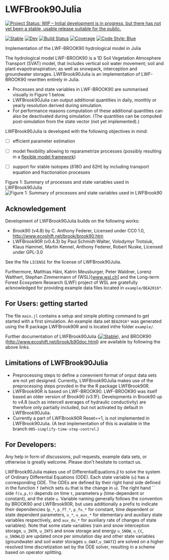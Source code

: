 # LWFBrook90Julia
[![Project Status: WIP – Initial development is in progress, but there has not yet been a stable, usable release suitable for the public.](https://www.repostatus.org/badges/latest/wip.svg)](https://www.repostatus.org/#wip)

[![Stable](https://img.shields.io/badge/docs-stable-blue.svg)](https://fabern.github.io/LWFBrook90Julia.jl/stable)
[![Dev](https://img.shields.io/badge/docs-dev-blue.svg)](https://fabern.github.io/LWFBrook90Julia.jl/dev)
[![Build Status](https://travis-ci.com/fabern/LWFBrook90Julia.jl.svg?token=Wmy6jUbNaUsJTRx8zJVf&branch=main)](https://travis-ci.com/fabern/LWFBrook90Julia.jl)
[![Coverage](https://codecov.io/gh/fabern/LWFBrook90Julia.jl/branch/master/graph/badge.svg)](https://codecov.io/gh/fabern/LWFBrook90Julia.jl)
[![Code Style: Blue](https://img.shields.io/badge/code%20style-blue-4495d1.svg)](https://github.com/invenia/BlueStyle)

Implementation of the LWF-BROOK90 hydrological model in Julia

The hydrological model LWF-BROOK90 is a 1D Soil Vegetation Atmosphere Transport (SVAT) model, that includes vertical soil water movement; soil and plant evapotranspiration; as well as snowpack, interception and groundwater storages. LWFBrook90Julia is an implementation of LWF-BROOK90 rewritten entirely in Julia.

- Processes and state variables in LWF-BROOK90 are summarised visually in Figure 1 below.
- LWFBrook90Julia can output additional quantities in daily, monthly or yearly resolution derived during simulation.
- For performance reasons computation of these additional quantities can also be deactivated during simulation. (The quantities can be computed post-simulation from the state vector (not yet implemented).)

LWFBrook90Julia is developed with the following objectives in mind:
- [ ] efficient parameter estimation
- [ ] model flexibility allowing to reparametrize processes (possibly resulting in a [flexible model framework](https://presentations.copernicus.org/EGU2020/EGU2020-17975_presentation.pdf))
- [ ] support for stable isotopes (δ18O and δ2H) by including transport equation and fractionation processes


Figure 1: Summary of processes and state variables used in LWFBrook90Julia
![Figure 1: Summary of processes and state variables used in LWFBrook90](https://github.com/fabern/LWFBrook90Julia.jl/blob/main/docs/src/figs/LWFBrook90Julia_overview_v1.3.png)

## Acknowledgement
Development of LWFBrook90Julia builds on the following works:
- Brook90 (v4.8) by C. Anthony Federer, Licensed under CC0 1.0, http://www.ecoshift.net/brook/brook90.htm
- LWFBrook90R (v0.4.3) by Paul Schmidt-Walter, Volodymyr Trotsiuk, Klaus Hammel, Martin Kennel, Anthony Federer, Robert Nuske, Licensed under GPL-3.0

See the file `LICENSE` for the license of LWFBrook90Julia.

Furthermore, Matthias Häni, Katrin Meusburger, Peter Waldner, Lorenz Walthert, Stephan Zimmermann of (WSL)[www.wsl.ch] and the Long-term Forest Ecosystem Research (LWF) project of WSL are gratefully acknowledged for providing example data files located in `example/BEA2016*`.

## For Users: getting started
The file `main.jl` contains a setup and simple plotting command to get started with a first simulation.
An example data set `BEA2016*` was generated using the R package LWFBrook90R and is located inthe folder `example/`.

Further documentation of LWFBrook90Julia ([![Stable](https://img.shields.io/badge/docs-stable-blue.svg)](https://fabern.github.io/LWFBrook90Julia.jl/stable)), and BROOK90 (http://www.ecoshift.net/brook/b90doc.html) are available by following the above links.

## Limitations of LWFBrook90Julia
- Preprocessing steps to define a conevnient format of onput data sets are not yet designed. Currently, LWFBrook90Julia makes use of the preprocessing steps provded in the the R package LWFBrook90R.
- LWFBrook90R is based on LWF-BROOK90. LWF-BROOK90 was itself based an older version of Brook90 (v3.1F). Developments in Brook90 up to v4.8 (such as intercell averages of hydraulic conductivity) are therefore only partially included, but not activated by default in LWFBrook90Julia.
- Currently a part of LWFBrook90R Reset==1, is not implemented in LWFBrook90Julia. (A test implementation of this is available in the branch `005-simplify-time-step-control`.)

## For Developers:
Any help in form of discussions, pull requests, example data sets, or otherwise is greatly welcome. Please don't hesitate to contact us.

LWFBrook90Julia makes use of DifferentialEquations.jl to solve the system of Ordinary Differential Equations (ODE). Each state variable (`u`) has a corresponding ODE. The ODEs are defined by their right hand side defined in the function `f` (which sets `du` that is the change in `u`). The right hand `` side `f(u,p,t)` depends on time `t`, parameters `p` (time-dependent or constant), and the state `u`. Variable naming generally follows the convention by BROOK90 and LWFBrook90R, but uses additionally a prefix to indicate their dependencies (`p_*`, `p_fT_*`, `p_fu_*` for constant, time dependent or state dependent parameters, `u_*`, `u_aux_*` for elementary and auxiliary state variables respectively, and `aux_du_*` for auxiliary rate of changes of state variables). Note that some state variables (rain and snow interception storage, `u_INTR`, `u_INTS` and snow storage and energy `u_SNOW`, `u_CC`, `u_SNOWLQ`) are updated once per simulation day and other state variables (groundwater and soil water storages `u_GWAT`,`u_SWATI`) are solved on a higher resolved time discretization set by the ODE solver, resulting in a scheme based on operator splitting.
